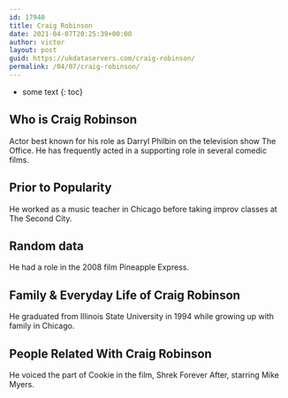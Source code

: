 ```yaml
---
id: 17940
title: Craig Robinson
date: 2021-04-07T20:25:39+00:00
author: victor
layout: post
guid: https://ukdataservers.com/craig-robinson/
permalink: /04/07/craig-robinson/
---
```


* some text
{: toc}


## Who is Craig Robinson



Actor best known for his role as Darryl Philbin on the television show The Office. He has frequently acted in a supporting role in several comedic films.

                
                
                
## Prior to Popularity



He worked as a music teacher in Chicago before taking improv classes at The Second City.

                
                
                
## Random data



He had a role in the 2008 film Pineapple Express.

                
                
                
## Family & Everyday Life of Craig Robinson



He graduated from Illinois State University in 1994 while growing up with family in Chicago.

                
                
                
## People Related With Craig Robinson



He voiced the part of Cookie in the film, Shrek Forever After, starring Mike Myers.

                
              
            
          
          
          